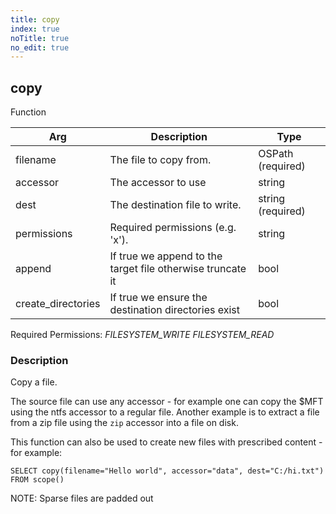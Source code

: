 ```yaml
---
title: copy
index: true
noTitle: true
no_edit: true
---
```




<div class="vql_item"></div>


## copy
<span class='vql_type pull-right page-header'>Function</span>



<div class="vqlargs"></div>

Arg | Description | Type
----|-------------|-----
filename|The file to copy from.|OSPath (required)
accessor|The accessor to use|string
dest|The destination file to write.|string (required)
permissions|Required permissions (e.g. 'x').|string
append|If true we append to the target file otherwise truncate it|bool
create_directories|If true we ensure the destination directories exist|bool

Required Permissions: 
<i class="linkcolour label pull-right label-success">FILESYSTEM_WRITE</i>
<i class="linkcolour label pull-right label-success">FILESYSTEM_READ</i>

### Description

Copy a file.

The source file can use any accessor - for example one can copy
the $MFT using the ntfs accessor to a regular file. Another
example is to extract a file from a zip file using the `zip`
accessor into a file on disk.

This function can also be used to create new files with prescribed
content - for example:

```vql
SELECT copy(filename="Hello world", accessor="data", dest="C:/hi.txt")
FROM scope()
```

NOTE: Sparse files are padded out


